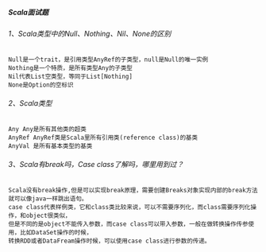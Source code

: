 
##### Scala面试题

###### 1、Scala类型中的Null、Nothing、Nil、None的区别
    Null是一个trait，是引用类型AnyRef的子类型，null是Null的唯一实例
    Nothing是一个特质，是所有类型Any的子类型
    Nil代表List空类型，等同于List[Nothing]
    None是Option的空标识

###### 2、Scala类型
    Any Any是所有其他类的超类
    AnyRef AnyRef类是Scala里所有引用类(reference class)的基类
    AnyVal 是所有基本类型的基类

###### 3、Scala有break吗，Case class了解吗，哪里用到过？
    Scala没有break操作,但是可以实现break原理，需要创建Breaks对象实现内部的break方法就可以像java一样跳出语句。
    case class代表样例类，它和class类比较来说，可以不需要序列化，而class需要序列化操作，和object很类似，
    但是不同的是object不能传入参数，而case class可以带入参数，一般在做转换操作传参使用，比如DataSet操作的时候，
    转换RDD或者DataFream操作时候，可以使用case class进行参数的传递。


